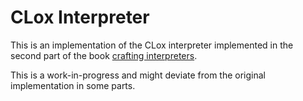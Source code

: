 # CLox Interpreter

This is an implementation of the CLox interpreter implemented in the second part of the book
[crafting interpreters](https://www.craftinginterpreters.com/).

This is a work-in-progress and might deviate from the original implementation in some parts.
